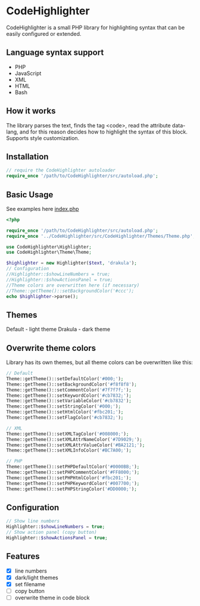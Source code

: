 # CodeHighlighter

CodeHighlighter is a small PHP library for highlighting syntax that can be easily configured or extended.

## Language syntax support
* PHP
* JavaScript
* XML
* HTML
* Bash

## How it works
The library parses the text, finds the tag \<code>, read the attribute data-lang, and for this reason decides how to highlight the syntax of this block. 
Supports style customization.

## Installation
```php
// require the CodeHighlighter autoloader
require_once '/path/to/CodeHighlighter/src/autoload.php';
```

## Basic Usage
See examples here [index.php](../master/examples/index.php)
```php
<?php

require_once '/path/to/CodeHighlighter/src/autoload.php';
require_once '../CodeHighlighter/src/CodeHighlighter/Themes/Theme.php';

use CodeHighlighter\Highlighter;
use CodeHighlighter\Theme\Theme;

$highlighter = new Highlighter($text, 'drakula');
// Configuration
//Highlighter::$showLineNumbers = true;
//Highlighter::$showActionsPanel = true;
//Theme colors are overwritten here (if necessary)
//Theme::getTheme()::setBackgroundColor('#ccc');
echo $highlighter->parse();
```

## Themes
Default - light theme
Drakula - dark theme

## Overwrite theme colors
Library has its own themes, but all theme colors can be overwritten like this:
```php
// Default
Theme::getTheme()::setDefaultColor('#000;');
Theme::getTheme()::setBackgroundColor('#f8f8f8');
Theme::getTheme()::setCommentColor('#7f7f7f;');
Theme::getTheme()::setKeywordColor('#cb7832;');
Theme::getTheme()::setVariableColor('#cb7832');
Theme::getTheme()::setStringColor('#000;');
Theme::getTheme()::setHtmlColor('#fbc201;');
Theme::getTheme()::setFlagColor('#cb7832;');

// XML
Theme::getTheme()::setXMLTagColor('#008000;');
Theme::getTheme()::setXMLAttrNameColor('#7D9029;');
Theme::getTheme()::setXMLAttrValueColor('#BA2121;');
Theme::getTheme()::setXMLInfoColor('#BC7A00;');

// PHP
Theme::getTheme()::setPHPDefaultColor('#0000BB;');
Theme::getTheme()::setPHPCommentColor('#FF8000;');
Theme::getTheme()::setPHPHtmlColor('#fbc201;');
Theme::getTheme()::setPHPKeywordColor('#007700;');
Theme::getTheme()::setPHPStringColor('#DD0000;');
```

## Configuration
```php
// Show line numbers
Highlighter::$showLineNumbers = true;
// Show action panel (copy button)
Highlighter::$showActionsPanel = true;
```

## Features
- [x] line numbers
- [x] dark/light themes
- [x] set filename
- [ ] copy button
- [ ] overwrite theme in code block
